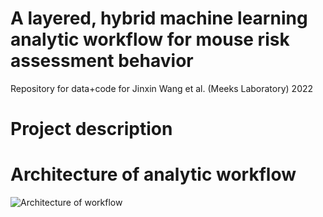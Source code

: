 # A layered, hybrid machine learning analytic workflow for mouse risk assessment behavior
Repository for data+code for Jinxin Wang et al. (Meeks Laboratory) 2022

# Project description


# Architecture of analytic workflow 


![Architecture of workflow](https://user-images.githubusercontent.com/44708430/172756671-0683a5d8-aea4-4642-a81b-d3ca47c3d303.jpg)
